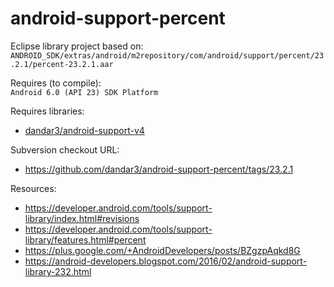 android-support-percent
======================

Eclipse library project based on:<br/>
`ANDROID_SDK/extras/android/m2repository/com/android/support/percent/23.2.1/percent-23.2.1.aar`

Requires (to compile):<br/>
`Android 6.0 (API 23) SDK Platform`

Requires libraries:</br>
* [dandar3/android-support-v4](https://github.com/dandar3/android-support-v4)

Subversion checkout URL:<br/>
* https://github.com/dandar3/android-support-percent/tags/23.2.1

Resources:<br/>
* https://developer.android.com/tools/support-library/index.html#revisions
* https://developer.android.com/tools/support-library/features.html#percent
* https://plus.google.com/+AndroidDevelopers/posts/BZgzpAqkd8G
* https://android-developers.blogspot.com/2016/02/android-support-library-232.html